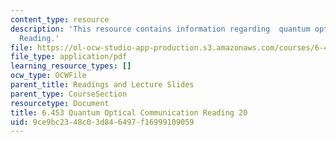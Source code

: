 ```yaml
---
content_type: resource
description: 'This resource contains information regarding  quantum optical communication:
  Reading.'
file: https://ol-ocw-studio-app-production.s3.amazonaws.com/courses/6-453-quantum-optical-communication-fall-2016/9ce9bc2348c03d846497f16999109059_MIT6_453F16_Lect20_Notes.pdf
file_type: application/pdf
learning_resource_types: []
ocw_type: OCWFile
parent_title: Readings and Lecture Slides
parent_type: CourseSection
resourcetype: Document
title: 6.453 Quantum Optical Communication Reading 20
uid: 9ce9bc23-48c0-3d84-6497-f16999109059
---
```

